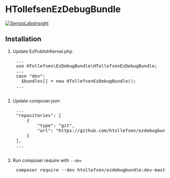 HTollefsenEzDebugBundle
=============
[![SensioLabsInsight](https://insight.sensiolabs.com/projects/caeff112-1c15-4eb5-9bce-380e59f25ed7/big.png)](https://insight.sensiolabs.com/projects/caeff112-1c15-4eb5-9bce-380e59f25ed7)
## Installation

1. Update EzPublishKernel.php
  <pre>
    ...
    use HTollefsen\EzDebugBundle\HTollefsenEzDebugBundle;
    ...
    case "dev":
      $bundles[] = new HTollefsenEzDebugBundle();
    ...
  </pre>
2. Update composer.json
  <pre>
    ...
    "repositories": [
        {
            "type": "git",
            "url": "https://github.com/htollefsen/ezdebugbundle"
        }
    ],
    ...
  </pre>
3. Run composer require with <code>--dev</code>
  <pre>
    composer require --dev htollefsen/ezdebugbundle:dev-master
  </pre>


